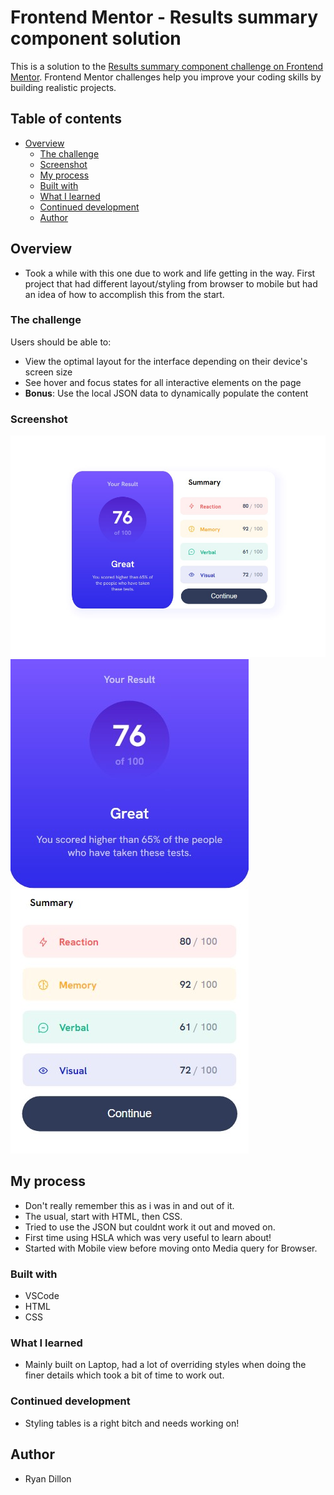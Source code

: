 # Frontend Mentor - Results summary component solution

This is a solution to the [Results summary component challenge on Frontend Mentor](https://www.frontendmentor.io/challenges/results-summary-component-CE_K6s0maV). Frontend Mentor challenges help you improve your coding skills by building realistic projects.

## Table of contents

- [Overview](#overview)
  - [The challenge](#the-challenge)
  - [Screenshot](#screenshot)
  - [My process](#my-process)
  - [Built with](#built-with)
  - [What I learned](#what-i-learned)
  - [Continued development](#continued-development)
  - [Author](#author)

## Overview

- Took a while with this one due to work and life getting in the way. First project that had different layout/styling from browser to mobile but had an idea of how to accomplish this from the start.

### The challenge

Users should be able to:

- View the optimal layout for the interface depending on their device's screen size
- See hover and focus states for all interactive elements on the page
- **Bonus**: Use the local JSON data to dynamically populate the content

### Screenshot

![](BrowserScreenshot.jpg)
![](MobileScreenshot.jpg)

## My process

- Don't really remember this as i was in and out of it.
- The usual, start with HTML, then CSS.
- Tried to use the JSON but couldnt work it out and moved on.
- First time using HSLA which was very useful to learn about!
- Started with Mobile view before moving onto Media query for Browser.

### Built with

- VSCode
- HTML
- CSS

### What I learned

- Mainly built on Laptop, had a lot of overriding styles when doing the finer details which took a bit of time to work out.

### Continued development

- Styling tables is a right bitch and needs working on!

## Author

- Ryan Dillon
